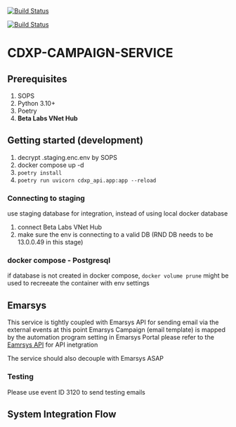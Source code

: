 [![Build Status](http://jenkins.betalabs.ai/buildStatus/icon?job=stg-cdxp-api.betalabs.ai&subject=Jenkins%20staging%20Build)](http://jenkins.betalabs.ai/view/Project/job/stg-cdxp-api.betalabs.ai/)

[![Build Status](http://jenkins.betalabs.ai/buildStatus/icon?job=cdxp-api.betalabs.ai&subject=Jenkins%20Production%20Build)](http://jenkins.betalabs.ai/view/Project/job/cdxp-api.betalabs.ai/)

# CDXP-CAMPAIGN-SERVICE

## Prerequisites

1. SOPS
1. Python 3.10+
1. Poetry
1. **Beta Labs VNet Hub**

## Getting started (development)

1. decrypt .staging.enc.env by SOPS
1. docker compose up -d
1. `poetry install`
1. `poetry run uvicorn cdxp_api.app:app --reload`

### Connecting to staging

use staging database for integration, instead of using local docker database

1. connect Beta Labs VNet Hub
1. make sure the env is connecting to a valid DB (RND DB needs to be 13.0.0.49 in this stage)

### docker compose - Postgresql

if database is not created in docker compose, `docker volume prune` might be used to recreeate the container with env settings

## Emarsys

This service is tightly coupled with Emarsys API for sending email via the external events at this point
Emarsys Campaign (email template) is mapped by the automation program setting in Emarsys Portal
please refer to the [Eamrsys API](https://dev.emarsys.com/docs/emarsys-api/b3A6MjQ4OTk4MzU-launch-an-email-campaign) for API inetgration

The service should also decouple with Emarsys ASAP

### Testing

Please use event ID 3120 to send testing emails

## System Integration Flow
